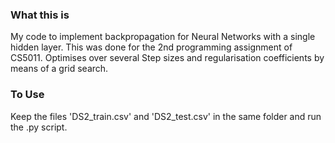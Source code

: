 ### What this is
My code to implement backpropagation for Neural Networks with a single hidden layer. This was done for the 2nd programming assignment of CS5011.
Optimises over several Step sizes and regularisation coefficients by means of a grid search.

### To Use
Keep the files 'DS2_train.csv' and 'DS2_test.csv' in the same folder and run the .py script.
